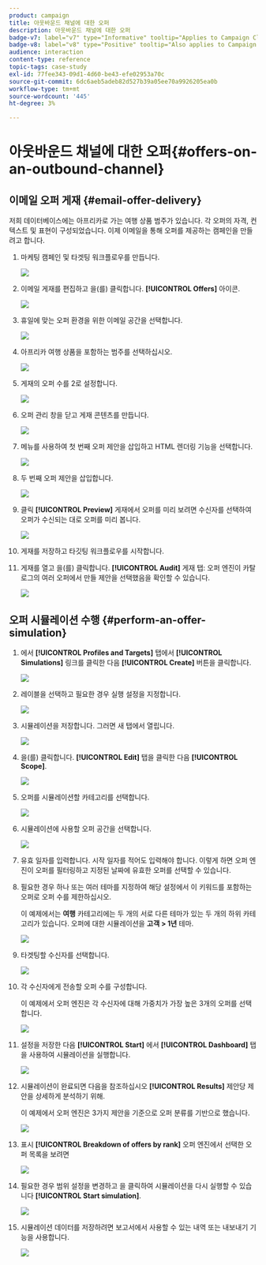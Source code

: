 ```yaml
---
product: campaign
title: 아웃바운드 채널에 대한 오퍼
description: 아웃바운드 채널에 대한 오퍼
badge-v7: label="v7" type="Informative" tooltip="Applies to Campaign Classic v7"
badge-v8: label="v8" type="Positive" tooltip="Also applies to Campaign v8"
audience: interaction
content-type: reference
topic-tags: case-study
exl-id: 77fee343-09d1-4d60-be43-efe02953a70c
source-git-commit: 6dc6aeb5adeb82d527b39a05ee70a9926205ea0b
workflow-type: tm+mt
source-wordcount: '445'
ht-degree: 3%

---
```


# 아웃바운드 채널에 대한 오퍼{#offers-on-an-outbound-channel}



## 이메일 오퍼 게재 {#email-offer-delivery}

저희 데이터베이스에는 아프리카로 가는 여행 상품 범주가 있습니다. 각 오퍼의 자격, 컨텍스트 및 표현이 구성되었습니다. 이제 이메일을 통해 오퍼를 제공하는 캠페인을 만들려고 합니다.

1. 마케팅 캠페인 및 타겟팅 워크플로우를 만듭니다.

   ![](assets/offer_delivery_example_001.png)

1. 이메일 게재를 편집하고 을(를) 클릭합니다. **[!UICONTROL Offers]** 아이콘.

   ![](assets/offer_delivery_example_002.png)

1. 휴일에 맞는 오퍼 환경을 위한 이메일 공간을 선택합니다.

   ![](assets/offer_delivery_example_003.png)

1. 아프리카 여행 상품을 포함하는 범주를 선택하십시오.

   ![](assets/offer_delivery_example_004.png)

1. 게재의 오퍼 수를 2로 설정합니다.

   ![](assets/offer_delivery_example_005.png)

1. 오퍼 관리 창을 닫고 게재 콘텐츠를 만듭니다.

   ![](assets/offer_delivery_example_006.png)

1. 메뉴를 사용하여 첫 번째 오퍼 제안을 삽입하고 HTML 렌더링 기능을 선택합니다.

   ![](assets/offer_delivery_example_007.png)

1. 두 번째 오퍼 제안을 삽입합니다.

   ![](assets/offer_delivery_example_008.png)

1. 클릭 **[!UICONTROL Preview]** 게재에서 오퍼를 미리 보려면 수신자를 선택하여 오퍼가 수신되는 대로 오퍼를 미리 봅니다.

   ![](assets/offer_delivery_example_009.png)

1. 게재를 저장하고 타깃팅 워크플로우를 시작합니다.
1. 게재를 열고 을(를) 클릭합니다. **[!UICONTROL Audit]** 게재 탭: 오퍼 엔진이 카탈로그의 여러 오퍼에서 만들 제안을 선택했음을 확인할 수 있습니다.

   ![](assets/offer_delivery_example_010.png)

## 오퍼 시뮬레이션 수행 {#perform-an-offer-simulation}

1. 에서 **[!UICONTROL Profiles and Targets]** 탭에서 **[!UICONTROL Simulations]** 링크를 클릭한 다음 **[!UICONTROL Create]** 버튼을 클릭합니다.

   ![](assets/offer_simulation_001.png)

1. 레이블을 선택하고 필요한 경우 실행 설정을 지정합니다.

   ![](assets/offer_simulation_example_002.png)

1. 시뮬레이션을 저장합니다. 그러면 새 탭에서 열립니다.

   ![](assets/offer_simulation_example_003.png)

1. 을(를) 클릭합니다. **[!UICONTROL Edit]** 탭을 클릭한 다음 **[!UICONTROL Scope]**.

   ![](assets/offer_simulation_example_004.png)

1. 오퍼를 시뮬레이션할 카테고리를 선택합니다.

   ![](assets/offer_simulation_example_005.png)

1. 시뮬레이션에 사용할 오퍼 공간을 선택합니다.

   ![](assets/offer_simulation_example_006.png)

1. 유효 일자를 입력합니다. 시작 일자를 적어도 입력해야 합니다. 이렇게 하면 오퍼 엔진이 오퍼를 필터링하고 지정된 날짜에 유효한 오퍼를 선택할 수 있습니다.
1. 필요한 경우 하나 또는 여러 테마를 지정하여 해당 설정에서 이 키워드를 포함하는 오퍼로 오퍼 수를 제한하십시오.

   이 예제에서는 **여행** 카테고리에는 두 개의 서로 다른 테마가 있는 두 개의 하위 카테고리가 있습니다. 오퍼에 대한 시뮬레이션을 **고객 > 1년** 테마.

   ![](assets/offer_simulation_example_007.png)

1. 타겟팅할 수신자를 선택합니다.

   ![](assets/offer_simulation_example_008.png)

1. 각 수신자에게 전송할 오퍼 수를 구성합니다.

   이 예제에서 오퍼 엔진은 각 수신자에 대해 가중치가 가장 높은 3개의 오퍼를 선택합니다.

   ![](assets/offer_simulation_example_009.png)

1. 설정을 저장한 다음 **[!UICONTROL Start]** 에서 **[!UICONTROL Dashboard]** 탭을 사용하여 시뮬레이션을 실행합니다.

   ![](assets/offer_simulation_example_010.png)

1. 시뮬레이션이 완료되면 다음을 참조하십시오 **[!UICONTROL Results]** 제안당 제안을 상세하게 분석하기 위해.

   이 예제에서 오퍼 엔진은 3가지 제안을 기준으로 오퍼 분류를 기반으로 했습니다.

   ![](assets/offer_simulation_example_011.png)

1. 표시 **[!UICONTROL Breakdown of offers by rank]** 오퍼 엔진에서 선택한 오퍼 목록을 보려면

   ![](assets/offer_simulation_example_012.png)

1. 필요한 경우 범위 설정을 변경하고 을 클릭하여 시뮬레이션을 다시 실행할 수 있습니다 **[!UICONTROL Start simulation]**.

   ![](assets/offer_simulation_example_010.png)

1. 시뮬레이션 데이터를 저장하려면 보고서에서 사용할 수 있는 내역 또는 내보내기 기능을 사용합니다.

   ![](assets/offer_simulation_example_013.png)
